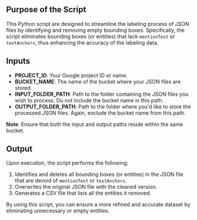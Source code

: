 
## Purpose of the Script
This Python script are designed to streamline the labeling process of JSON files by identifying and removing empty bounding boxes. Specifically, the script eliminates bounding boxes (or entities) that lack `mentionText` or `textAnchors`, thus enhancing the accuracy of the labeling data.

## Inputs

- **PROJECT_ID**: Your Google project ID or name.
- **BUCKET_NAME**: The name of the bucket where your JSON files are stored.
- **INPUT_FOLDER_PATH**: Path to the folder containing the JSON files you wish to process. Do not include the bucket name in this path.
- **OUTPUT_FOLDER_PATH**: Path to the folder where you'd like to store the processed JSON files. Again, exclude the bucket name from this path.

**Note**: Ensure that both the input and output paths reside within the same bucket.

## Output
Upon execution, the script performs the following:

1. Identifies and deletes all bounding boxes (or entities) in the JSON file that are devoid of `mentionText` or `textAnchors`.
2. Overwrites the original JSON file with the cleaned version.
3. Generates a CSV file that lists all the entities it removed.

By using this script, you can ensure a more refined and accurate dataset by eliminating unnecessary or empty entities.
